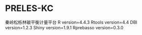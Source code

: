 # PRELES-KC
秦岭松栎林碳平衡计量平台
R version=4.4.3
Rtools version=4.4
DBI version=1.2.3
Shiny version=1.9.1
Rprebasso version=0.3.0
